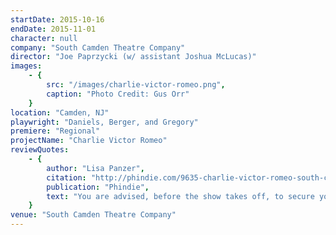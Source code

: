 ```yaml
---
startDate: 2015-10-16
endDate: 2015-11-01
character: null
company: "South Camden Theatre Company"
director: "Joe Paprzycki (w/ assistant Joshua McLucas)"
images: 
    - {
        src: "/images/charlie-victor-romeo.png",
        caption: "Photo Credit: Gus Orr"
    }
location: "Camden, NJ"
playwright: "Daniels, Berger, and Gregory"
premiere: "Regional"
projectName: "Charlie Victor Romeo"
reviewQuotes:
    - {
        author: "Lisa Panzer",
        citation: "http://phindie.com/9635-charlie-victor-romeo-south-camden-turbulence-ahead/",
        publication: "Phindie",
        text: "You are advised, before the show takes off, to secure your seat belt. DO it."
    }
venue: "South Camden Theatre Company"
---
```

